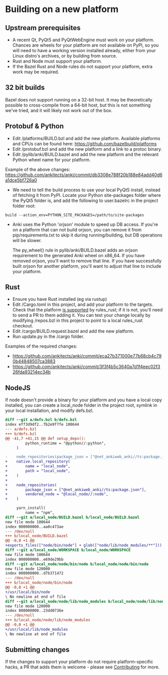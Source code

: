 # Building on a new platform

## Upstream prerequisites

- A recent Qt, PyQt5 and PyQtWebEngine must work on your platform. Chances are wheels
  for your platform are not available on PyPI, so you will need to have a working
  version installed already, either from your Linux distro's archives, or by building
  from source.
- Rust and Node must support your platform.
- If the Bazel Rust and Node rules do not support your platform, extra work may be required.

## 32 bit builds

Bazel does not support running on a 32-bit host. It may be theoretically
possible to cross-compile from a 64-bit host, but this is not something we've
tried, and it will likely not work out of the box.

## Protobuf & Python

- Edit /platforms/BUILD.bzl and add the new platform. Available platforms
  and CPUs can be found here: https://github.com/bazelbuild/platforms
- Edit /protobuf.bzl and add the new platform and a link to a protoc binary.
- Edit /pylib/anki/BUILD.bazel and add the new platform and the relevant
  Python wheel name for your platform.

Example of the above changes:
https://github.com/ankitects/anki/commit/db3308e788f20b188e84add40d6a1dce5bf726a0

- We need to tell the build process to use your local PyQt5 install, instead of
  fetching it from PyPI. Locate your Python site-packages folder where the PyQt5
  folder is, and add the following to user.bazelrc in the project folder root:

```
build --action_env=PYTHON_SITE_PACKAGES=/path/to/site-packages
```

- Anki uses the Python 'orjson' module to speed up DB access. If you're on a
  platform that can not build orjson, you can remove it from
  pip/requirements.txt to skip it during running/building, but DB operations
  will be slower.

  The py_wheel() rule in pylib/anki/BUILD.bazel adds an orjson requirement to
  the generated Anki wheel on x86_64. If you have removed orjson, you'll want to
  remove that line. If you have successfully built orjson for another platform,
  you'll want to adjust that line to include your platform.

## Rust

- Ensure you have Rust installed (eg via rustup)
- Edit /Cargo.toml in this project, and add your platform
  to the targets. Check that the platform [is supported](https://github.com/bazelbuild/rules_rust/blob/master/rust/platform/platform.bzl) by rules_rust; if it is not, you'll
  need to send a PR to them adding it. You can test your change locally by modifying
  /repos.bzl in this project to point to a local rules_rust checkout.
- Edit /cargo/BUILD.request.bazel and add the new platform.
- Run update.py in the /cargo folder.

Examples of the required changes:

- https://github.com/ankitects/anki/commit/eca27b371000e77b68cb4c790b44848507ca3883
- https://github.com/ankitects/anki/commit/3f3f4b5c3640a7d1f4eec02f326fda93214ec34b

## NodeJS

If node doesn't provide a binary for your platform and you have a local copy
installed, you can create a local_node folder in the project root, symlink in
your local installation, and modify defs.bzl.

```patch
diff --git a/defs.bzl b/defs.bzl
index eff3d9df2..fb2e9f7fe 100644
--- a/defs.bzl
+++ b/defs.bzl
@@ -41,7 +41,15 @@ def setup_deps():
         python_runtime = "@python//:python",
     )

-    node_repositories(package_json = ["@net_ankiweb_anki//ts:package.json"])
+    native.local_repository(
+        name = "local_node",
+        path = "local_node",
+    )
+
+    node_repositories(
+        package_json = ["@net_ankiweb_anki//ts:package.json"],
+        vendored_node = "@local_node//:node",
+    )

     yarn_install(
         name = "npm",
diff --git a/local_node/BUILD.bazel b/local_node/BUILD.bazel
new file mode 100644
index 000000000..aa0c473ae
--- /dev/null
+++ b/local_node/BUILD.bazel
@@ -0,0 +1 @@
+exports_files(["node/bin/node"] + glob(["node/lib/node_modules/**"]))
diff --git a/local_node/WORKSPACE b/local_node/WORKSPACE
new file mode 100644
index 000000000..e69de29bb
diff --git a/local_node/node/bin/node b/local_node/node/bin/node
new file mode 120000
index 000000000..d7b371472
--- /dev/null
+++ b/local_node/node/bin/node
@@ -0,0 +1 @@
+/usr/local/bin/node
\ No newline at end of file
diff --git a/local_node/node/lib/node_modules b/local_node/node/lib/node_modules
new file mode 120000
index 000000000..23dd0736e
--- /dev/null
+++ b/local_node/node/lib/node_modules
@@ -0,0 +1 @@
+/usr/local/lib/node_modules
\ No newline at end of file
```

## Submitting changes

If the changes to support your platform do not require platform-specific hacks,
a PR that adds them is welcome - please see [Contributing](./contributing.md) for more.
